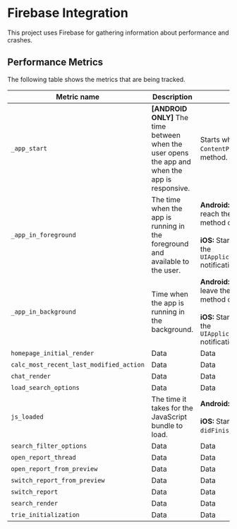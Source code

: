 # Firebase Integration

This project uses Firebase for gathering information about performance and crashes.

## Performance Metrics

The following table shows the metrics that are being tracked.

| Metric name | Description | Start time | End time |
|----------|----------|----------|----------|
| `_app_start`   | **[ANDROID ONLY]** The time between when the user opens the app and when the app is responsive.     | Starts when the app's `FirebasePerfProvider` `ContentProvider` completes its `onCreate` method.     | Stops when the first activity's `onResume()` method is called.     |
| `_app_in_foreground`    | The time when the app is running in the foreground and available to the user.     | **Android:** Starts when the first activity to reach the foreground has its `onResume()` method called. <br><br>**iOS:** Starts when the application receives the `UIApplicationDidBecomeActiveNotification` notification.   | **Android:** Stops when the last activity to leave the foreground has its `onStop()` method called. <br><br>**iOS:** Stops when it receives the `UIApplicationWillResignActiveNotification` notification.     |
| `_app_in_background`    | Time when the app is running in the background.     | **Android:** Starts when the last activity to leave the foreground has its `onStop()` method called. <br><br>**iOS:** Starts when the application receives the `UIApplicationWillResignActiveNotification` notification.   | **Android:** Stops when the first activity to reach the foreground has its `onResume()` method called. <br><br>**iOS:** Stops when it receives the `UIApplicationDidBecomeActiveNotification` notification.     |
| `homepage_initial_render`   | Data     | Data     | Data     |
| `calc_most_recent_last_modified_action`    | Data     | Data     | Data     |
| `chat_render`    | Data     | Data     | Data     |
| `load_search_options`    | Data     | Data     | Data     |
| `js_loaded`    | The time it takes for the JavaScript bundle to load. | **Android:** Starts in the `onCreate` method.<br><br>**iOS:** Starts in the AppDelegate's `didFinishLaunchingWithOptions` method.    | Stops at the first render of the app via native module on the JS side.     |
| `search_filter_options`    | Data     | Data     | Data     |
| `open_report_thread`   | Data     | Data     | Data     |
| `open_report_from_preview`   | Data     | Data     | Data     |
| `switch_report_from_preview`   | Data     | Data     | Data     |
| `switch_report`    | Data     | Data     | Data     |
| `search_render`   | Data     | Data     | Data     |
| `trie_initialization`   | Data     | Data     | Data     |



